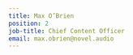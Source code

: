 ```yaml
---
title: Max O’Brien
position: 2
job-title: Chief Content Officer
email: max.obrien@novel.audio
---
```


